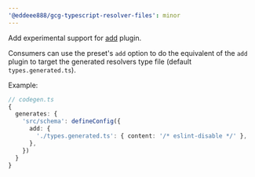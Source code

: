```yaml
---
'@eddeee888/gcg-typescript-resolver-files': minor
---
```


Add experimental support for [add](https://the-guild.dev/graphql/codegen/plugins/other/add) plugin.

Consumers can use the preset's `add` option to do the equivalent of the `add` plugin to target the generated resolvers type file (default `types.generated.ts`).

Example:

```ts
// codegen.ts
{
  generates: {
    'src/schema': defineConfig({
      add: {
        './types.generated.ts': { content: '/* eslint-disable */' },
      },
    })
  }
}
```
